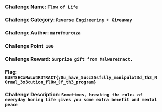 ### Challenge Name: ```Flow of Life```

### Challenge Category: ```Reverse Engineering + Giveaway```

### Challenge Author: ```marufmurtuza```

### Challenge Point: ```100```

### Challenge Reward: ```Surprize gift from Malwaretract.```

### Flag: ```BUETSECxMALW4R3TRACT{y0u_have_5ucc35sfully_manipulat3d_th3_N0rmal_3x3cution_fl0w_0f_th3_program}```

### Challenge Description: ```Sometimes, breaking the rules of everyday boring life gives you some extra benefit and mental peace```
